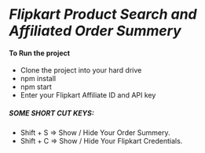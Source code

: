 <h1><i>Flipkart Product Search and Affiliated Order Summery</i></h1>

<h4>To Run the project</h4>
<ul>
<li>Clone the project into your hard drive</li>
<li>npm install</li>
<li>npm start</li>
<li>Enter your Flipkart Affiliate ID and API key</li>
</ul>

<h5>SOME SHORT CUT KEYS:</h5>
<ul>
<li>Shift + S => Show / Hide Your Order Summery.</li>
<li>Shift + C => Show / Hide Your Flipkart Credentials.</li>
</ul>
